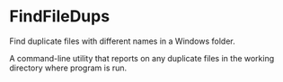 # FindFileDups
Find duplicate files with different names in a Windows folder.

A command-line utility that reports on any duplicate files in the working directory where program is run.
